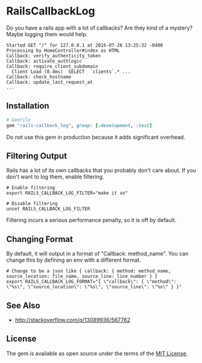 # RailsCallbackLog

Do you have a rails app with a lot of callbacks? Are they kind of a mystery? Maybe logging them would help.

```
Started GET "/" for 127.0.0.1 at 2016-07-26 13:25:32 -0400
Processing by HomeController#index as HTML
Callback: verify_authenticity_token
Callback: activate_authlogic
Callback: require_client_subdomain
  Client Load (0.4ms)  SELECT  `clients`.* ...
Callback: check_hostname
Callback: update_last_request_at
...
```

## Installation

```ruby
# Gemfile
gem "rails-callback_log", group: [:development, :test]
```

Do not use this gem in production because it adds significant overhead.

## Filtering Output

Rails has a lot of its own callbacks that you probably don't care about. If you
don't want to log them, enable filtering.

```
# Enable filtering
export RAILS_CALLBACK_LOG_FILTER="make it so"

# Disable filtering
unset RAILS_CALLBACK_LOG_FILTER
```

Filtering incurs a serious performance penalty, so it is off by default.

## Changing Format

By default, it will output in a format of "Callback: method_name". You can change this by defining an env with a different format. 

```
# Change to be a json like { callback: { method: method_name, source_location: file_name, source_line: line_number } }
export RAILS_CALLBACK_LOG_FORMAT="{ \"callback\": { \"method\": \"%s\", \"source_location\": \"%s\", \"source_line\": \"%s\" } }"
```

## See Also

- http://stackoverflow.com/q/13089936/567762

## License

The gem is available as open source under the terms of the [MIT
License](http://opensource.org/licenses/MIT).
